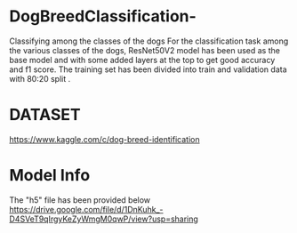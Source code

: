 # DogBreedClassification-
Classifying among the classes of the dogs
For the classification task among the various classes of the dogs, ResNet50V2 model has been used as the base model and with some added layers at the top to get good accuracy and f1 score. The training set has been divided into train and validation data with 80:20 split . 
# DATASET
https://www.kaggle.com/c/dog-breed-identification
# Model Info 
The "h5" file has been provided below
https://drive.google.com/file/d/1DnKuhk_-D4SVeT9qIrgyKeZyWmgM0qwP/view?usp=sharing
